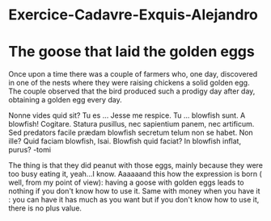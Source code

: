 # Exercice-Cadavre-Exquis-Alejandro

# The goose that laid the golden eggs

Once upon a time there was a couple of farmers who, one day, discovered in one of the nests where they were raising chickens a solid golden egg. The couple observed that the bird produced such a prodigy day after day, obtaining a golden egg every day.



Nonne vides quid sit? Tu es ... Jesse me respice. Tu ... blowfish sunt. A blowfish! Cogitare. Statura pusillus, nec sapientium panem, nec artificum. Sed predators facile prædam blowfish secretum telum non se habet. Non ille? Quid faciam blowfish, Isai. Blowfish quid faciat? In blowfish inflat, purus? 
-tomi

The thing is that they did peanut with those eggs, mainly because they were too busy eating it, yeah...I know. 
Aaaaaand this how the expression is born ( well, from my point of view): having a goose with golden eggs leads to nothing if you don't know how to use it. Same with money when you have it : you can have it has much as you want but if you don't know how to use it, there is no plus value. 

